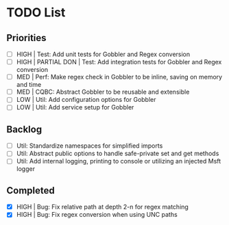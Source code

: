 # TODO List

## Priorities

- [ ] HIGH | Test: Add unit tests for Gobbler and Regex conversion
- [ ] HIGH | PARTIAL DON | Test: Add integration tests for Gobbler and Regex conversion
- [ ] MED | Perf: Make regex check in Gobbler to be inline, saving on memory and time
- [ ] MED | CQBC: Abstract Gobbler to be reusable and extensible
- [ ] LOW | Util: Add configuration options for Gobbler 
- [ ] LOW | Util: Add service setup for Gobbler

## Backlog

- [ ] Util: Standardize namespaces for simplified imports
- [ ] Util: Abstract public options to handle safe-private set and get methods
- [ ] Util: Add internal logging, printing to console or utilizing an injected Msft logger

## Completed

- [x] HIGH | Bug: Fix relative path at depth 2-n for regex matching
- [x] HIGH | Bug: Fix regex conversion when using UNC paths